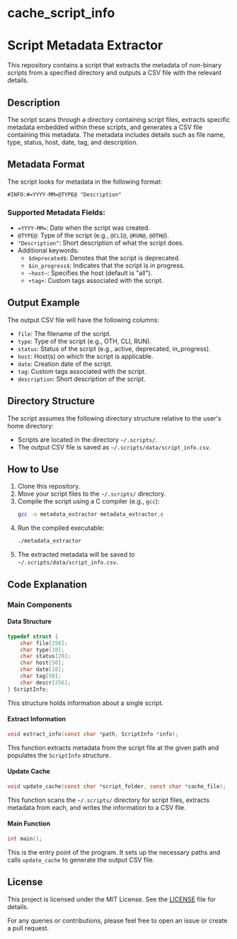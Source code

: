 # cache_script_info

# Script Metadata Extractor

This repository contains a script that extracts the metadata of non-binary scripts from a specified directory and outputs a CSV file with the relevant details.

## Description

The script scans through a directory containing script files, extracts specific metadata embedded within these scripts, and generates a CSV file containing this metadata. The metadata includes details such as file name, type, status, host, date, tag, and description.

## Metadata Format

The script looks for metadata in the following format:

```
#INFO:#=YYYY-MM=@TYPE@ "Description"
```

### Supported Metadata Fields:
- `=YYYY-MM=`: Date when the script was created.
- `@TYPE@`: Type of the script (e.g., `@CLI@`, `@RUN@`, `@OTH@`).
- `"Description"`: Short description of what the script does.
- Additional keywords:
  - `$deprecated$`: Denotes that the script is deprecated.
  - `$in_progress$`: Indicates that the script is in progress.
  - `~host~`: Specifies the host (default is "all").
  - `+tag+`: Custom tags associated with the script.

## Output Example

The output CSV file will have the following columns:
- `file`: The filename of the script.
- `type`: Type of the script (e.g., OTH, CLI, RUN).
- `status`: Status of the script (e.g., active, deprecated, in_progress).
- `host`: Host(s) on which the script is applicable.
- `date`: Creation date of the script.
- `tag`: Custom tags associated with the script.
- `description`: Short description of the script.

## Directory Structure

The script assumes the following directory structure relative to the user's home directory:

- Scripts are located in the directory `~/.scripts/`.
- The output CSV file is saved as `~/.scripts/data/script_info.csv`.

## How to Use

1. Clone this repository.
2. Move your script files to the `~/.scripts/` directory.
3. Compile the script using a C compiler (e.g., `gcc`):
   ```sh
   gcc -o metadata_extractor metadata_extractor.c
   ```
4. Run the compiled executable:
   ```sh
   ./metadata_extractor
   ```
5. The extracted metadata will be saved to `~/.scripts/data/script_info.csv`.

## Code Explanation

### Main Components

#### Data Structure
```c
typedef struct {
    char file[256];
    char type[10];
    char status[20];
    char host[50];
    char date[10];
    char tag[50];
    char descr[256];
} ScriptInfo;
```
This structure holds information about a single script.

#### Extract Information
```c
void extract_info(const char *path, ScriptInfo *info);
```
This function extracts metadata from the script file at the given path and populates the `ScriptInfo` structure.

#### Update Cache
```c
void update_cache(const char *script_folder, const char *cache_file);
```
This function scans the `~/.scripts/` directory for script files, extracts metadata from each, and writes the information to a CSV file.

#### Main Function
```c
int main();
```
This is the entry point of the program. It sets up the necessary paths and calls `update_cache` to generate the output CSV file.

## License

This project is licensed under the MIT License. See the [LICENSE](LICENSE) file for details.

For any queries or contributions, please feel free to open an issue or create a pull request.
